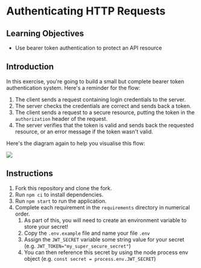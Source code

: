 # Authenticating HTTP Requests

## Learning Objectives

- Use bearer token authentication to protect an API resource

## Introduction

In this exercise, you're going to build a small but complete bearer token authentication system. Here's a reminder for the flow:

1. The client sends a request containing login credentials to the server.
2. The server checks the credentials are correct and sends back a token.
3. The client sends a request to a secure resource, putting the token in the `authorization` header of the request.
4. The server verifies that the token is valid and sends back the requested resource, or an error message if the token wasn't valid.

Here's the diagram again to help you visualise this flow:

![](./assets/Auth_Flow.png)

## Instructions

1. Fork this repository and clone the fork.
2. Run `npm ci` to install dependencies.
3. Run `npm start` to run the application.
4. Complete each requirement in the `requirements` directory in numerical order.
   1. As part of this, you will need to create an environment variable to store your secret!
   2. Copy the `.env.example` file and name your file `.env`
   3. Assign the `JWT_SECRET` variable some string value for your secret (e.g. `JWT_TOKEN="my_super_secure_secret"`) 
   4. You can then reference this secret by using the node process env object (e.g. `const secret = process.env.JWT_SECRET`)
